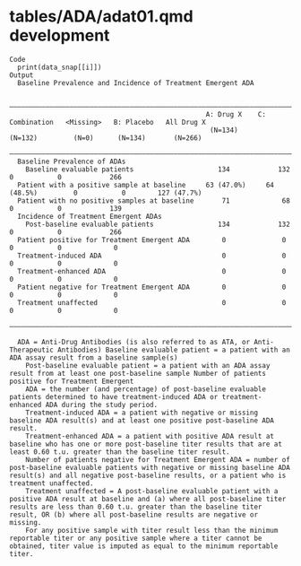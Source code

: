 # tables/ADA/adat01.qmd development

    Code
      print(data_snap[[i]])
    Output
      Baseline Prevalence and Incidence of Treatment Emergent ADA
      
      —————————————————————————————————————————————————————————————————————————————————————————————————————————————————
                                                     A: Drug X    C: Combination   <Missing>   B: Placebo   All Drug X 
                                                      (N=134)        (N=132)         (N=0)      (N=134)       (N=266)  
      —————————————————————————————————————————————————————————————————————————————————————————————————————————————————
      Baseline Prevalence of ADAs                                                                                      
        Baseline evaluable patients                     134            132             0           0            266    
      Patient with a positive sample at baseline     63 (47.0%)     64 (48.5%)         0           0        127 (47.7%)
      Patient with no positive samples at baseline       71             68             0           0            139    
      Incidence of Treatment Emergent ADAs                                                                             
        Post-baseline evaluable patients                134            132             0           0            266    
      Patient positive for Treatment Emergent ADA        0              0              0           0             0     
      Treatment-induced ADA                              0              0              0           0             0     
      Treatment-enhanced ADA                             0              0              0           0             0     
      Patient negative for Treatment Emergent ADA        0              0              0           0             0     
      Treatment unaffected                               0              0              0           0             0     
      —————————————————————————————————————————————————————————————————————————————————————————————————————————————————
      
      ADA = Anti-Drug Antibodies (is also referred to as ATA, or Anti-Therapeutic Antibodies) Baseline evaluable patient = a patient with an ADA assay result from a baseline sample(s)
        Post-baseline evaluable patient = a patient with an ADA assay result from at least one post-baseline sample Number of patients positive for Treatment Emergent
        ADA = the number (and percentage) of post-baseline evaluable patients determined to have treatment-induced ADA or treatment-enhanced ADA during the study period.
        Treatment-induced ADA = a patient with negative or missing baseline ADA result(s) and at least one positive post-baseline ADA result.
        Treatment-enhanced ADA = a patient with positive ADA result at baseline who has one or more post-baseline titer results that are at least 0.60 t.u. greater than the baseline titer result.
        Number of patients negative for Treatment Emergent ADA = number of post-baseline evaluable patients with negative or missing baseline ADA result(s) and all negative post-baseline results, or a patient who is treatment unaffected.
        Treatment unaffected = A post-baseline evaluable patient with a positive ADA result at baseline and (a) where all post-baseline titer results are less than 0.60 t.u. greater than the baseline titer result, OR (b) where all post-baseline results are negative or missing.
        For any positive sample with titer result less than the minimum reportable titer or any positive sample where a titer cannot be obtained, titer value is imputed as equal to the minimum reportable titer.


